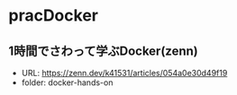 # pracDocker

## 1時間でさわって学ぶDocker(zenn)
- URL: https://zenn.dev/k41531/articles/054a0e30d49f19
- folder: docker-hands-on 